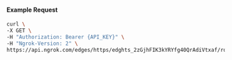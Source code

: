 <!-- Code generated for API Clients. DO NOT EDIT. -->

#### Example Request

```bash
curl \
-X GET \
-H "Authorization: Bearer {API_KEY}" \
-H "Ngrok-Version: 2" \
https://api.ngrok.com/edges/https/edghts_2zGjhFIK3kYRYfg40QrAdiVtxaf/routes/edghtsrt_2zGjhDll8P1uoMnQ7p4tmuKhZ81/backend
```
